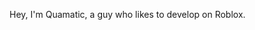 Hey, I'm Quamatic, a guy who likes to develop on Roblox.

<!---
Quamatic/Quamatic is a ✨ special ✨ repository because its `README.md` (this file) appears on your GitHub profile.
You can click the Preview link to take a look at your changes.
--->
